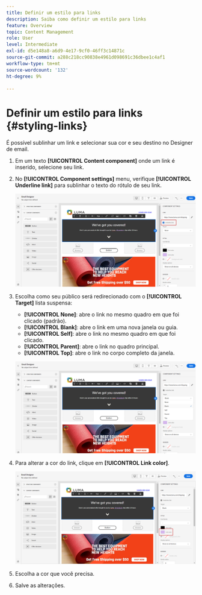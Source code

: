 ```yaml
---
title: Definir um estilo para links
description: Saiba como definir um estilo para links
feature: Overview
topic: Content Management
role: User
level: Intermediate
exl-id: d5e148a8-a6d9-4e17-9cf0-46ff3c14871c
source-git-commit: a288c218cc90838e4961d098691c36dbee1c4af1
workflow-type: tm+mt
source-wordcount: '132'
ht-degree: 9%

---
```


# Definir um estilo para links {#styling-links}

É possível sublinhar um link e selecionar sua cor e seu destino no Designer de email.

1. Em um texto **[!UICONTROL Content component]** onde um link é inserido, selecione seu link.

1. No **[!UICONTROL Component settings]** menu, verifique **[!UICONTROL Underline link]** para sublinhar o texto do rótulo de seu link.

   ![](assets/link_1.png)

1. Escolha como seu público será redirecionado com o **[!UICONTROL Target]** lista suspensa:

   * **[!UICONTROL None]**: abre o link no mesmo quadro em que foi clicado (padrão).
   * **[!UICONTROL Blank]**: abre o link em uma nova janela ou guia.
   * **[!UICONTROL Self]**: abre o link no mesmo quadro em que foi clicado.
   * **[!UICONTROL Parent]**: abre o link no quadro principal.
   * **[!UICONTROL Top]**: abre o link no corpo completo da janela.

   ![](assets/link_2.png)

1. Para alterar a cor do link, clique em **[!UICONTROL Link color]**.

   ![](assets/link_3.png)

1. Escolha a cor que você precisa.

1. Salve as alterações.
